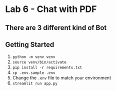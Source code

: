# Lab 6 - Chat with PDF

## There are 3 different kind of Bot

## Getting Started

1. `python -m venv venv`
1. `source venv/bin/activate`
1. `pip install -r requirements.txt`
1. `cp .env.sample .env`
1. Change the `.env` file to match your environment
1. `streamlit run app.py`
